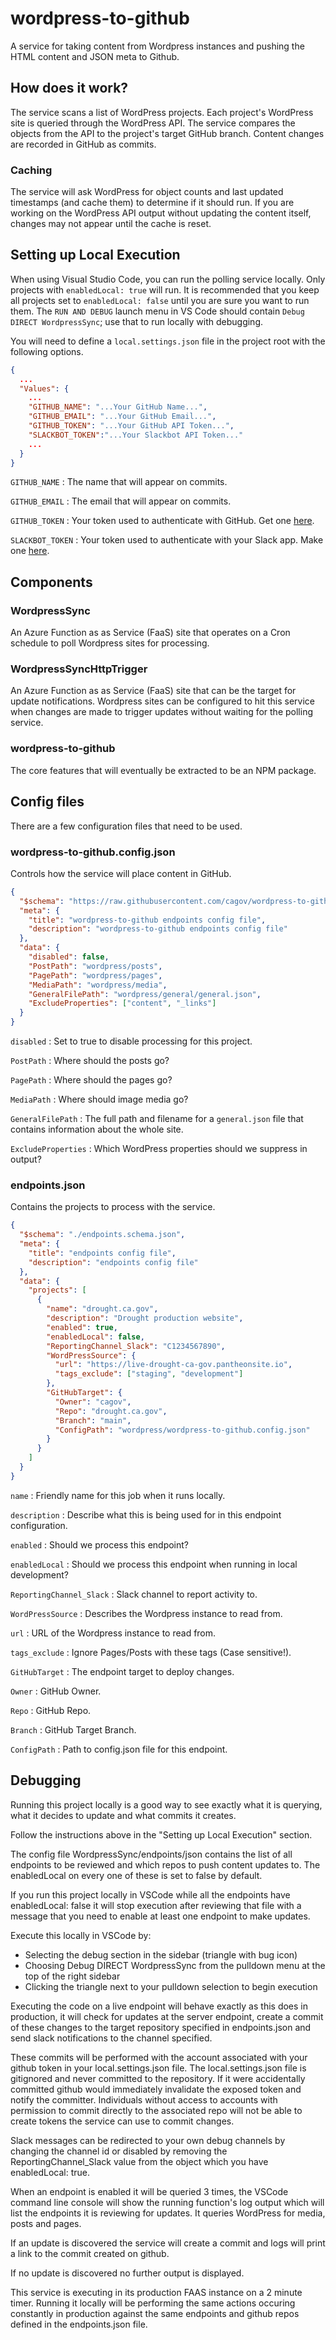 # wordpress-to-github

A service for taking content from Wordpress instances and pushing the HTML content and JSON meta to Github.

## How does it work?

The service scans a list of WordPress projects. Each project's WordPress site is queried through the WordPress API. The service compares the objects from the API to the project's target GitHub branch. Content changes are recorded in GitHub as commits.

### Caching

The service will ask WordPress for object counts and last updated timestamps (and cache them) to determine if it should run. If you are working on the WordPress API output without updating the content itself, changes may not appear until the cache is reset.

## Setting up Local Execution

When using Visual Studio Code, you can run the polling service locally. Only projects with `enabledLocal: true` will run. It is recommended that you keep all projects set to `enabledLocal: false` until you are sure you want to run them. The `RUN AND DEBUG` launch menu in VS Code should contain `Debug DIRECT WordpressSync`; use that to run locally with debugging.

You will need to define a `local.settings.json` file in the project root with the following options.

```json
{
  ...
  "Values": {
    ...
    "GITHUB_NAME": "...Your GitHub Name...",
    "GITHUB_EMAIL": "...Your GitHub Email...",
    "GITHUB_TOKEN": "...Your GitHub API Token...",
    "SLACKBOT_TOKEN":"...Your Slackbot API Token..."
    ...
  }
}
```

`GITHUB_NAME` : The name that will appear on commits.

`GITHUB_EMAIL` : The email that will appear on commits.

`GITHUB_TOKEN` : Your token used to authenticate with GitHub. Get one [here](https://github.com/settings/tokens).

`SLACKBOT_TOKEN` : Your token used to authenticate with your Slack app. Make one [here](https://api.slack.com/apps/).

## Components

### WordpressSync

An Azure Function as as Service (FaaS) site that operates on a Cron schedule to poll Wordpress sites for processing.

### WordpressSyncHttpTrigger

An Azure Function as as Service (FaaS) site that can be the target for update notifications. Wordpress sites can be configured to hit this service when changes are made to trigger updates without waiting for the polling service.

### wordpress-to-github

The core features that will eventually be extracted to be an NPM package.

## Config files

There are a few configuration files that need to be used.

### wordpress-to-github.config.json

Controls how the service will place content in GitHub.

```json
{
  "$schema": "https://raw.githubusercontent.com/cagov/wordpress-to-github/main/wordpress-to-github/schemas/wordpress-to-github.config.schema.json",
  "meta": {
    "title": "wordpress-to-github endpoints config file",
    "description": "wordpress-to-github endpoints config file"
  },
  "data": {
    "disabled": false,
    "PostPath": "wordpress/posts",
    "PagePath": "wordpress/pages",
    "MediaPath": "wordpress/media",
    "GeneralFilePath": "wordpress/general/general.json",
    "ExcludeProperties": ["content", "_links"]
  }
}
```

`disabled`
: Set to true to disable processing for this project.

`PostPath`
: Where should the posts go?

`PagePath`
: Where should the pages go?

`MediaPath`
: Where should image media go?

`GeneralFilePath`
: The full path and filename for a `general.json` file that contains information about the whole site.

`ExcludeProperties`
: Which WordPress properties should we suppress in output?

### endpoints.json

Contains the projects to process with the service.

```json
{
  "$schema": "./endpoints.schema.json",
  "meta": {
    "title": "endpoints config file",
    "description": "endpoints config file"
  },
  "data": {
    "projects": [
      {
        "name": "drought.ca.gov",
        "description": "Drought production website",
        "enabled": true,
        "enabledLocal": false,
        "ReportingChannel_Slack": "C1234567890",
        "WordPressSource": {
          "url": "https://live-drought-ca-gov.pantheonsite.io",
          "tags_exclude": ["staging", "development"]
        },
        "GitHubTarget": {
          "Owner": "cagov",
          "Repo": "drought.ca.gov",
          "Branch": "main",
          "ConfigPath": "wordpress/wordpress-to-github.config.json"
        }
      }
    ]
  }
}
```

`name` : Friendly name for this job when it runs locally.

`description` : Describe what this is being used for in this endpoint configuration.

`enabled` : Should we process this endpoint?

`enabledLocal` : Should we process this endpoint when running in local development?

`ReportingChannel_Slack` : Slack channel to report activity to.

`WordPressSource` : Describes the Wordpress instance to read from.

`url` : URL of the Wordpress instance to read from.

`tags_exclude` : Ignore Pages/Posts with these tags (Case sensitive!).

`GitHubTarget` : The endpoint target to deploy changes.

`Owner` : GitHub Owner.

`Repo` : GitHub Repo.

`Branch` : GitHub Target Branch.

`ConfigPath` : Path to config.json file for this endpoint.

## Debugging

Running this project locally is a good way to see exactly what it is querying, what it decides to update and what commits it creates.

Follow the instructions above in the "Setting up Local Execution" section.

The config file WordpressSync/endpoints/json contains the list of all endpoints to be reviewed and which repos to push content updates to. The enabledLocal on every one of these is set to false by default.

If you run this project locally in VSCode while all the endpoints have enabledLocal: false it will stop execution after reviewing that file with a message that you need to enable at least one endpoint to make updates.

Execute this locally in VSCode by:

- Selecting the debug section in the sidebar (triangle with bug icon)
- Choosing Debug DIRECT WordpressSync from the pulldown menu at the top of the right sidebar
- Clicking the triangle next to your pulldown selection to begin execution

Executing the code on a live endpoint will behave exactly as this does in production, it will check for updates at the server endpoint, create a commit of these changes to the target repository specified in endpoints.json and send slack notifications to the channel specified.

These commits will be performed with the account associated with your github token in your local.settings.json file. The local.settings.json file is gitignored and never committed to the repository. If it were accidentally committed github would immediately invalidate the exposed token and notify the committer. Individuals without access to accounts with permission to commit directly to the associated repo will not be able to create tokens the service can use to commit changes.

Slack messages can be redirected to your own debug channels by changing the channel id or disabled by removing the ReportingChannel_Slack value from the object which you have enabledLocal: true.

When an endpoint is enabled it will be queried 3 times, the VSCode command line console will show the running function's log output which will list the endpoints it is reviewing for updates. It queries WordPress for media, posts and pages.

If an update is discovered the service will create a commit and logs will print a link to the commit created on github.

If no update is discovered no further output is displayed.

This service is executing in its production FAAS instance on a 2 minute timer. Running it locally will be performing the same actions occuring constantly in production against the same endpoints and github repos defined in the endpoints.json file.

